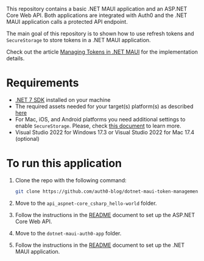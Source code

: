 This repository contains a basic .NET MAUI application and an ASP.NET Core Web API. Both applications are integrated with Auth0 and the .NET MAUI application calls a protected API endpoint.

The main goal of this repository is to shown how to use refresh tokens and `SecureStorage` to store tokens in a .NET MAUI application.

Check out the article [Managing Tokens in .NET MAUI](https://auth0.com/blog/managing-tokens-in-dotnet-maui/) for the implementation details.

# Requirements

- [.NET 7 SDK](https://dotnet.microsoft.com/download/dotnet/7.0) installed on your machine
- The required assets needed for your target(s) platform(s) as described [here](https://docs.microsoft.com/en-us/dotnet/maui/get-started/first-app)
- For Mac, iOS, and Android platforms you need additional settings to enable `SecureStorage`. Please, check [this document](https://learn.microsoft.com/en-us/dotnet/maui/platform-integration/storage/secure-storage#get-started) to learn more.
- Visual Studio 2022 for Windows 17.3 or Visual Studio 2022 for Mac 17.4 (optional)

# To run this application

1. Clone the repo with the following command:

   ```bash
   git clone https://github.com/auth0-blog/dotnet-maui-token-management.git
   ```

2. Move to the `api_aspnet-core_csharp_hello-world` folder.

3. Follow the instructions in the [README](api_aspnet-core_csharp_hello-world/README.md) document to set up the ASP.NET Core Web API.

4. Move to the `dotnet-maui-auth0-app` folder.

5. Follow the instructions in the [README](dotnet-maui-auth0-app/README.md) document to set up the .NET MAUI application.
